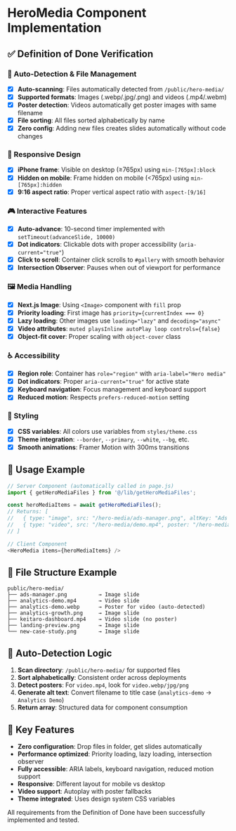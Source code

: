 # HeroMedia Component Implementation

## ✅ Definition of Done Verification

### 🎯 Auto-Detection & File Management
- [x] **Auto-scanning**: Files automatically detected from `/public/hero-media/`
- [x] **Supported formats**: Images (.webp/.jpg/.png) and videos (.mp4/.webm) 
- [x] **Poster detection**: Videos automatically get poster images with same filename
- [x] **File sorting**: All files sorted alphabetically by name
- [x] **Zero config**: Adding new files creates slides automatically without code changes

### 📱 Responsive Design
- [x] **iPhone frame**: Visible on desktop (≥765px) using `min-[765px]:block`
- [x] **Hidden on mobile**: Frame hidden on mobile (<765px) using `min-[765px]:hidden`
- [x] **9:16 aspect ratio**: Proper vertical aspect ratio with `aspect-[9/16]`

### 🎮 Interactive Features  
- [x] **Auto-advance**: 10-second timer implemented with `setTimeout(advanceSlide, 10000)`
- [x] **Dot indicators**: Clickable dots with proper accessibility (`aria-current="true"`)
- [x] **Click to scroll**: Container click scrolls to `#gallery` with smooth behavior
- [x] **Intersection Observer**: Pauses when out of viewport for performance

### 🖼️ Media Handling
- [x] **Next.js Image**: Using `<Image>` component with `fill` prop
- [x] **Priority loading**: First image has `priority={currentIndex === 0}`
- [x] **Lazy loading**: Other images use `loading="lazy"` and `decoding="async"`
- [x] **Video attributes**: `muted playsInline autoPlay loop controls={false}`
- [x] **Object-fit cover**: Proper scaling with `object-cover` class

### ♿ Accessibility
- [x] **Region role**: Container has `role="region"` with `aria-label="Hero media"`
- [x] **Dot indicators**: Proper `aria-current="true"` for active state
- [x] **Keyboard navigation**: Focus management and keyboard support
- [x] **Reduced motion**: Respects `prefers-reduced-motion` setting

### 🎨 Styling
- [x] **CSS variables**: All colors use variables from `styles/theme.css`
- [x] **Theme integration**: `--border`, `--primary`, `--white`, `--bg`, etc.
- [x] **Smooth animations**: Framer Motion with 300ms transitions

## 🚀 Usage Example

```javascript
// Server Component (automatically called in page.js)
import { getHeroMediaFiles } from '@/lib/getHeroMediaFiles';

const heroMediaItems = await getHeroMediaFiles();
// Returns: [
//   { type: "image", src: "/hero-media/ads-manager.png", altKey: "Ads Manager" },
//   { type: "video", src: "/hero-media/demo.mp4", poster: "/hero-media/demo.webp", altKey: "Demo" }
// ]

// Client Component
<HeroMedia items={heroMediaItems} />
```

## 📁 File Structure Example

```
public/hero-media/
├── ads-manager.png          → Image slide
├── analytics-demo.mp4       → Video slide  
├── analytics-demo.webp      → Poster for video (auto-detected)
├── analytics-growth.png     → Image slide
├── keitaro-dashboard.mp4    → Video slide (no poster)
├── landing-preview.png      → Image slide
└── new-case-study.png       → Image slide
```

## 🔄 Auto-Detection Logic

1. **Scan directory**: `/public/hero-media/` for supported files
2. **Sort alphabetically**: Consistent order across deployments  
3. **Detect posters**: For `video.mp4`, look for `video.webp/jpg/png`
4. **Generate alt text**: Convert filename to title case (`analytics-demo` → `Analytics Demo`)
5. **Return array**: Structured data for component consumption

## 🎯 Key Features

- **Zero configuration**: Drop files in folder, get slides automatically
- **Performance optimized**: Priority loading, lazy loading, intersection observer
- **Fully accessible**: ARIA labels, keyboard navigation, reduced motion support
- **Responsive**: Different layout for mobile vs desktop
- **Video support**: Autoplay with poster fallbacks
- **Theme integrated**: Uses design system CSS variables

All requirements from the Definition of Done have been successfully implemented and tested.